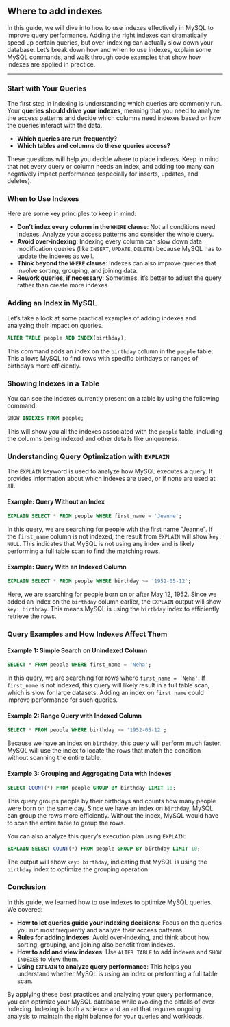 ## Where to add indexes

In this guide, we will dive into how to use indexes effectively in MySQL to improve query performance. Adding the right indexes can dramatically speed up certain queries, but over-indexing can actually slow down your database. Let’s break down how and when to use indexes, explain some MySQL commands, and walk through code examples that show how indexes are applied in practice.

---

### Start with Your Queries

The first step in indexing is understanding which queries are commonly run. Your **queries should drive your indexes**, meaning that you need to analyze the access patterns and decide which columns need indexes based on how the queries interact with the data.

- **Which queries are run frequently?**
- **Which tables and columns do these queries access?**

These questions will help you decide where to place indexes. Keep in mind that not every query or column needs an index, and adding too many can negatively impact performance (especially for inserts, updates, and deletes).

### When to Use Indexes

Here are some key principles to keep in mind:

- **Don’t index every column in the `WHERE` clause**: Not all conditions need indexes. Analyze your access patterns and consider the whole query.
- **Avoid over-indexing**: Indexing every column can slow down data modification queries (like `INSERT`, `UPDATE`, `DELETE`) because MySQL has to update the indexes as well.
- **Think beyond the `WHERE` clause**: Indexes can also improve queries that involve sorting, grouping, and joining data.
- **Rework queries, if necessary**: Sometimes, it’s better to adjust the query rather than create more indexes.

### Adding an Index in MySQL

Let’s take a look at some practical examples of adding indexes and analyzing their impact on queries.

```sql
ALTER TABLE people ADD INDEX(birthday);
```

This command adds an index on the `birthday` column in the `people` table. This allows MySQL to find rows with specific birthdays or ranges of birthdays more efficiently.

### Showing Indexes in a Table

You can see the indexes currently present on a table by using the following command:

```sql
SHOW INDEXES FROM people;
```

This will show you all the indexes associated with the `people` table, including the columns being indexed and other details like uniqueness.

### Understanding Query Optimization with `EXPLAIN`

The `EXPLAIN` keyword is used to analyze how MySQL executes a query. It provides information about which indexes are used, or if none are used at all.

#### Example: Query Without an Index

```sql
EXPLAIN SELECT * FROM people WHERE first_name = 'Jeanne';
```

In this query, we are searching for people with the first name "Jeanne". If the `first_name` column is not indexed, the result from `EXPLAIN` will show `key: NULL`. This indicates that MySQL is not using any index and is likely performing a full table scan to find the matching rows.

#### Example: Query With an Indexed Column

```sql
EXPLAIN SELECT * FROM people WHERE birthday >= '1952-05-12';
```

Here, we are searching for people born on or after May 12, 1952. Since we added an index on the `birthday` column earlier, the `EXPLAIN` output will show `key: birthday`. This means MySQL is using the `birthday` index to efficiently retrieve the rows.

### Query Examples and How Indexes Affect Them

#### Example 1: Simple Search on Unindexed Column

```sql
SELECT * FROM people WHERE first_name = 'Neha';
```

In this query, we are searching for rows where `first_name = 'Neha'`. If `first_name` is not indexed, this query will likely result in a full table scan, which is slow for large datasets. Adding an index on `first_name` could improve performance for such queries.

#### Example 2: Range Query with Indexed Column

```sql
SELECT * FROM people WHERE birthday >= '1952-05-12';
```

Because we have an index on `birthday`, this query will perform much faster. MySQL will use the index to locate the rows that match the condition without scanning the entire table.

#### Example 3: Grouping and Aggregating Data with Indexes

```sql
SELECT COUNT(*) FROM people GROUP BY birthday LIMIT 10;
```

This query groups people by their birthdays and counts how many people were born on the same day. Since we have an index on `birthday`, MySQL can group the rows more efficiently. Without the index, MySQL would have to scan the entire table to group the rows.

You can also analyze this query’s execution plan using `EXPLAIN`:

```sql
EXPLAIN SELECT COUNT(*) FROM people GROUP BY birthday LIMIT 10;
```

The output will show `key: birthday`, indicating that MySQL is using the `birthday` index to optimize the grouping operation.

### Conclusion

In this guide, we learned how to use indexes to optimize MySQL queries. We covered:

- **How to let queries guide your indexing decisions**: Focus on the queries you run most frequently and analyze their access patterns.
- **Rules for adding indexes**: Avoid over-indexing, and think about how sorting, grouping, and joining also benefit from indexes.
- **How to add and view indexes**: Use `ALTER TABLE` to add indexes and `SHOW INDEXES` to view them.
- **Using `EXPLAIN` to analyze query performance**: This helps you understand whether MySQL is using an index or performing a full table scan.

By applying these best practices and analyzing your query performance, you can optimize your MySQL database while avoiding the pitfalls of over-indexing. Indexing is both a science and an art that requires ongoing analysis to maintain the right balance for your queries and workloads.

